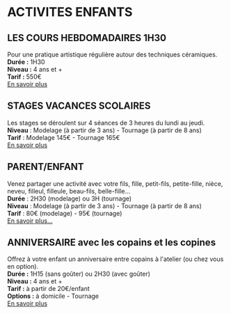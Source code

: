 # ACTIVITES ENFANTS  

## LES COURS HEBDOMADAIRES 1H30
Pour une pratique artistique régulière autour des techniques céramiques.  
**Durée :** 1H30  
**Niveau :** 4 ans et +  
**Tarif :** 550€  
[En savoir plus](cours_enfants)  

## STAGES VACANCES SCOLAIRES
Les stages se déroulent sur 4 séances de 3 heures du lundi au jeudi.  
**Niveau** : Modelage (à partir de 3 ans) - Tournage (à partir de 8 ans)  
**Tarif** : Modelage 145€ - Tournage 165€  
[En savoir plus](stages_enfants)  

## PARENT/ENFANT  
Venez partager une activité avec votre fils, fille, petit-fils, petite-fille, nièce, neveu, filleul, filleule, beau-fils, belle-fille...  
**Durée** : 2H30 (modelage) ou 3H (tournage)  
**Niveau** : Modelage (à partir de 3 ans) - Tournage (à partir de 8 ans)  
**Tarif** : 80€ (modelage) - 95€ (tournage)  
[En savoir plus...](parent_enfant)  

## ANNIVERSAIRE avec les copains et les copines
Offrez à votre enfant un anniversaire entre copains à l'atelier (ou chez vous en option).  
**Durée :** 1H15 (sans goûter) ou 2H30 (avec goûter)  
**Niveau :** 4 ans et +  
**Tarif :** à partir de 20€/enfant  
**Options :** à domicile - Tournage  
[En savoir plus](anniversaire_enfants)



